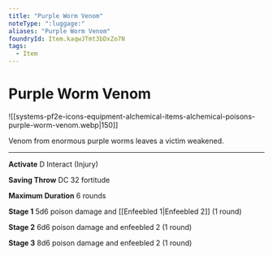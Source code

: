 ```yaml
---
title: "Purple Worm Venom"
noteType: ":luggage:"
aliases: "Purple Worm Venom"
foundryId: Item.kaqwJTmt3bDxZo7N
tags:
  - Item
---
```


# Purple Worm Venom
![[systems-pf2e-icons-equipment-alchemical-items-alchemical-poisons-purple-worm-venom.webp|150]]

Venom from enormous purple worms leaves a victim weakened.

* * *

**Activate** D Interact (Injury)

**Saving Throw** DC 32 fortitude

**Maximum Duration** 6 rounds

**Stage 1** 5d6 poison damage and [[Enfeebled 1|Enfeebled 2]] (1 round)

**Stage 2** 6d6 poison damage and enfeebled 2 (1 round)

**Stage 3** 8d6 poison damage and enfeebled 2 (1 round)

